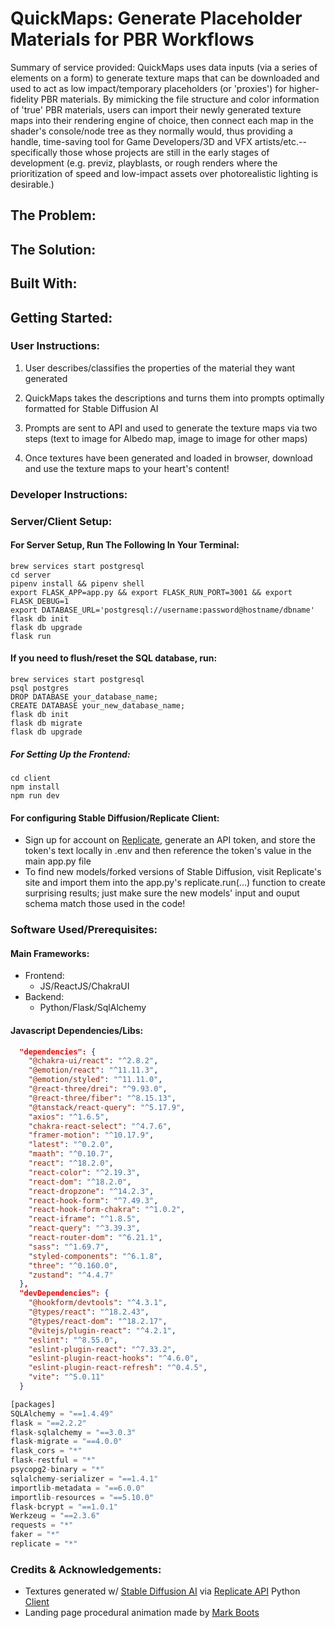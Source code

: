 
# QuickMaps: Generate Placeholder Materials for PBR Workflows 

Summary of service provided: QuickMaps uses data inputs (via a series of elements on a form) to generate texture maps that can be downloaded and used to act as low impact/temporary placeholders (or 'proxies') for higher-fidelity PBR materials. By mimicking the file structure and color information of 'true' PBR materials, users can import their newly generated texture maps into their rendering engine of choice, then connect each map in the shader's console/node tree as they normally would, thus providing a handle, time-saving tool for Game Developers/3D and VFX artists/etc.--specifically those whose projects are still in the early stages of development (e.g. previz, playblasts, or rough renders where the prioritization of speed and low-impact assets over photorealistic lighting is desirable.)


## The Problem:

## The Solution:

## Built With:

## Getting Started:

### User Instructions:

1. User describes/classifies the properties of the material they want generated

2. QuickMaps takes the descriptions and turns them into prompts optimally formatted for Stable Diffusion AI

3. Prompts are sent to API and used to generate the texture maps via two steps (text to image for Albedo map, image to image for other maps)

4. Once textures have been generated and loaded in browser, download and use the texture maps to your heart's content!



### Developer Instructions:

### Server/Client Setup:

#### For Server Setup, Run The Following In Your Terminal:

   ```shell
   brew services start postgresql
   cd server
   pipenv install && pipenv shell
   export FLASK_APP=app.py && export FLASK_RUN_PORT=3001 && export FLASK_DEBUG=1
   export DATABASE_URL='postgresql://username:password@hostname/dbname'
   flask db init
   flask db upgrade
   flask run
   ```

#### If you need to flush/reset the SQL database, run:

   ```shell
   brew services start postgresql
   psql postgres
   DROP DATABASE your_database_name;
   CREATE DATABASE your_new_database_name;
   flask db init
   flask db migrate
   flask db upgrade
   ```

##### For Setting Up the Frontend:
   ```shell
   cd client
   npm install
   npm run dev
   ```
#### For configuring Stable Diffusion/Replicate Client:
- Sign up for account on [Replicate](https://replicate.com), generate an API token, and store the token's text locally in .env and then reference the token's value in the main app.py file 
- To find new models/forked versions of Stable Diffusion, visit Replicate's site and import them into the app.py's replicate.run(...) function to create surprising results; just make sure the new models' input and ouput schema match those used in the code!

### Software Used/Prerequisites:

#### Main Frameworks:
- Frontend:
  - JS/ReactJS/ChakraUI
- Backend:
  - Python/Flask/SqlAlchemy

#### Javascript Dependencies/Libs:
```json
  "dependencies": {
    "@chakra-ui/react": "^2.8.2",
    "@emotion/react": "^11.11.3",
    "@emotion/styled": "^11.11.0",
    "@react-three/drei": "^9.93.0",
    "@react-three/fiber": "^8.15.13",
    "@tanstack/react-query": "^5.17.9",
    "axios": "^1.6.5",
    "chakra-react-select": "^4.7.6",
    "framer-motion": "^10.17.9",
    "latest": "^0.2.0",
    "maath": "^0.10.7",
    "react": "^18.2.0",
    "react-color": "^2.19.3",
    "react-dom": "^18.2.0",
    "react-dropzone": "^14.2.3",
    "react-hook-form": "^7.49.3",
    "react-hook-form-chakra": "^1.0.2",
    "react-iframe": "^1.8.5",
    "react-query": "^3.39.3",
    "react-router-dom": "^6.21.1",
    "sass": "^1.69.7",
    "styled-components": "^6.1.8",
    "three": "^0.160.0",
    "zustand": "^4.4.7"
  },
  "devDependencies": {
    "@hookform/devtools": "^4.3.1",
    "@types/react": "^18.2.43",
    "@types/react-dom": "^18.2.17",
    "@vitejs/plugin-react": "^4.2.1",
    "eslint": "^8.55.0",
    "eslint-plugin-react": "^7.33.2",
    "eslint-plugin-react-hooks": "^4.6.0",
    "eslint-plugin-react-refresh": "^0.4.5",
    "vite": "^5.0.11"
  }

```


```js
[packages]
SQLAlchemy = "==1.4.49"
flask = "==2.2.2"
flask-sqlalchemy = "==3.0.3"
flask-migrate = "==4.0.0"
flask_cors = "*"
flask-restful = "*"
psycopg2-binary = "*"
sqlalchemy-serializer = "==1.4.1"
importlib-metadata = "==6.0.0"
importlib-resources = "==5.10.0"
flask-bcrypt = "==1.0.1"
Werkzeug = "==2.3.6"
requests = "*"
faker = "*"
replicate = "*"
```

### Credits & Acknowledgements:
+ Textures generated w/ [Stable Diffusion AI](https://replicate.com/stability-ai/stable-diffusion) via [Replicate API](https://replicate.com) Python [Client](https://github.com/replicate/replicate-python)
+ Landing page procedural animation made by [Mark Boots](https://codepen.io/MarkBoots)
  